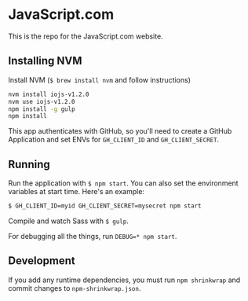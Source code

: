 # JavaScript.com

This is the repo for the JavaScript.com website.

## Installing NVM

Install NVM (`$ brew install nvm` and follow instructions)

```bash
nvm install iojs-v1.2.0
nvm use iojs-v1.2.0
npm install -g gulp
npm install
```

This app authenticates with GitHub, so you'll need to create a GitHub Application and set ENVs for `GH_CLIENT_ID` and `GH_CLIENT_SECRET`.

## Running

Run the application with `$ npm start`. You can also set the environment variables at start time. Here's an example:

```bash
$ GH_CLIENT_ID=myid GH_CLIENT_SECRET=mysecret npm start
```
Compile and watch Sass with `$ gulp`.

For debugging all the things, run `DEBUG=* npm start`.

## Development

If you add any runtime dependencies, you must run `npm shrinkwrap` and
commit changes to `npm-shrinkwrap.json`.

